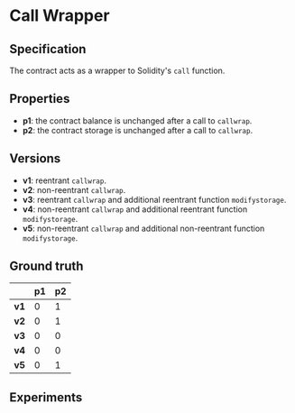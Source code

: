 # Call Wrapper
## Specification
The contract acts as a wrapper to Solidity's `call` function.

## Properties
- **p1**: the contract balance is unchanged after a call to `callwrap`.
- **p2**: the contract storage is unchanged after a call to `callwrap`.

## Versions
- **v1**: reentrant `callwrap`.
- **v2**: non-reentrant `callwrap`.
- **v3**: reentrant `callwrap` and additional reentrant function `modifystorage`.
- **v4**: non-reentrant `callwrap` and additional reentrant function `modifystorage`.
- **v5**: non-reentrant `callwrap` and additional non-reentrant function `modifystorage`.

## Ground truth
|        | p1  | p2  |
|--------|-----|-----|
| **v1** | 0   | 1   |
| **v2** | 0   | 1   |
| **v3** | 0   | 0   |
| **v4** | 0   | 0   |
| **v5** | 0   | 1   |

## Experiments
